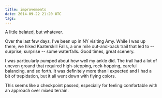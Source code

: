 ```yaml
---
title: improvements
date: 2014-09-22 21:20 UTC
tags:
---
```


A little belated, but whatever. 

Over the last few days, I've been up in NY visiting Amy. While I was up there, we hiked Kaaterskill Falls, a one mile out-and-back trail that led to -- surprise, surprise -- some waterfalls. Good times, great scenery.

I was particularly pumped about how well my ankle did. The trail had a lot of uneven ground that required high-stepping, rock-hopping, careful balancing, and so forth. It was definitely more than I expected and I had a bit of trepidation, but it all went down with flying colors. 

This seems like a checkpoint passed, especially for feeling comfortable with an approach over mixed terrain.